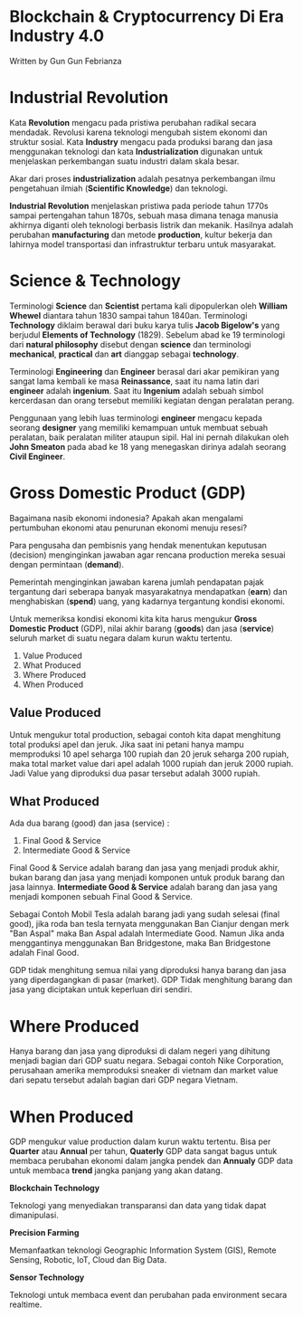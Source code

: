 # Blockchain & Cryptocurrency Di Era Industry 4.0

Written by Gun Gun Febrianza

# Industrial Revolution

Kata **Revolution** mengacu pada pristiwa perubahan radikal secara mendadak. Revolusi karena teknologi mengubah sistem ekonomi dan struktur sosial. Kata **Industry** mengacu pada produksi barang dan jasa menggunakan teknologi dan kata **Industrialization** digunakan untuk menjelaskan perkembangan suatu industri dalam skala besar.

Akar dari proses **industrialization** adalah pesatnya perkembangan ilmu pengetahuan ilmiah (**Scientific Knowledge**) dan teknologi.

**Industrial Revolution** menjelaskan pristiwa pada periode tahun 1770s sampai pertengahan tahun 1870s, sebuah masa dimana tenaga manusia akhirnya diganti oleh teknologi berbasis listrik dan mekanik. Hasilnya adalah perubahan **manufacturing** dan metode **production**, kultur bekerja dan lahirnya model transportasi dan infrastruktur terbaru untuk masyarakat.

# Science & Technology

Terminologi **Science** dan **Scientist** pertama kali dipopulerkan oleh **William Whewel** diantara tahun 1830 sampai tahun 1840an. Terminologi **Technology** diklaim berawal dari buku karya tulis **Jacob Bigelow's** yang berjudul **Elements of Technology** (1829). Sebelum abad ke 19 terminologi dari **natural philosophy** disebut dengan **science** dan terminologi **mechanical**, **practical** dan **art** dianggap sebagai **technology**.

Terminologi **Engineering** dan **Engineer** berasal dari akar pemikiran yang sangat lama kembali ke masa **Reinassance**, saat itu nama latin dari **engineer** adalah **ingenium**. Saat itu **Ingenium** adalah sebuah simbol kercerdasan dan orang tersebut memiliki kegiatan dengan peralatan perang.

Penggunaan yang lebih luas terminologi **engineer** mengacu kepada seorang **designer** yang memiliki kemampuan untuk membuat sebuah peralatan, baik peralatan militer ataupun sipil. Hal ini pernah dilakukan oleh **John Smeaton** pada abad ke 18 yang menegaskan dirinya adalah seorang **Civil Engineer**.

# Gross Domestic Product (GDP)

Bagaimana nasib ekonomi indonesia? Apakah akan mengalami pertumbuhan ekonomi atau penurunan ekonomi menuju resesi? 

Para pengusaha dan pembisnis yang hendak menentukan keputusan (decision) menginginkan jawaban agar rencana production mereka sesuai dengan permintaan (**demand**). 

Pemerintah menginginkan jawaban karena jumlah pendapatan pajak tergantung dari seberapa banyak masyarakatnya mendapatkan (**earn**) dan menghabiskan (**spend**) uang, yang kadarnya tergantung kondisi ekonomi. 

Untuk memeriksa kondisi ekonomi kita kita harus mengukur **Gross Domestic Product** (GDP), nilai akhir barang (**goods**) dan jasa (**service**) seluruh market di suatu negara dalam kurun waktu tertentu. 

1. Value Produced
2. What Produced
3. Where Produced
4. When Produced

## Value Produced

Untuk mengukur total production, sebagai contoh kita dapat menghitung total produksi apel dan jeruk.  Jika saat ini petani hanya mampu memproduksi 10 apel seharga 100 rupiah dan 20 jeruk seharga 200 rupiah, maka total market value dari apel adalah 1000 rupiah dan jeruk 2000 rupiah. Jadi Value yang diproduksi dua pasar tersebut adalah 3000 rupiah.

## What Produced

Ada dua barang (good) dan jasa (service) :

1. Final Good & Service
2. Intermediate Good & Service

Final Good & Service adalah barang dan jasa yang menjadi produk akhir, bukan barang dan jasa yang menjadi komponen untuk produk barang dan jasa lainnya. **Intermediate Good & Service** adalah barang dan jasa yang menjadi komponen sebuah Final Good & Service.

Sebagai Contoh Mobil Tesla adalah barang jadi yang sudah selesai (final good), jika roda ban tesla ternyata menggunakan Ban Cianjur dengan merk "Ban Aspal" maka Ban Aspal adalah Intermediate Good. Namun Jika anda menggantinya menggunakan Ban Bridgestone, maka Ban Bridgestone adalah Final Good.

GDP tidak menghitung semua nilai yang diproduksi hanya barang dan jasa yang diperdagangkan di pasar (market). GDP Tidak menghitung barang dan jasa yang diciptakan untuk keperluan diri sendiri. 

# Where Produced 

Hanya barang dan jasa yang diproduksi di dalam negeri yang dihitung menjadi bagian dari GDP suatu negara. Sebagai contoh Nike Corporation, perusahaan amerika memproduksi sneaker di vietnam dan market value dari sepatu tersebut adalah bagian dari GDP negara Vietnam.

# When Produced

GDP mengukur value production dalam kurun waktu tertentu. Bisa per **Quarter** atau **Annual** per tahun, **Quaterly** GDP data sangat bagus untuk membaca perubahan ekonomi dalam jangka pendek dan **Annualy** GDP data untuk membaca **trend** jangka panjang yang akan datang.

**Blockchain Technology**

Teknologi yang menyediakan transparansi dan data yang tidak dapat dimanipulasi.

**Precision Farming**

Memanfaatkan teknologi Geographic Information System (GIS), Remote Sensing, Robotic, IoT, Cloud dan Big Data.

**Sensor Technology**

Teknologi untuk membaca event dan perubahan pada environment secara realtime.


